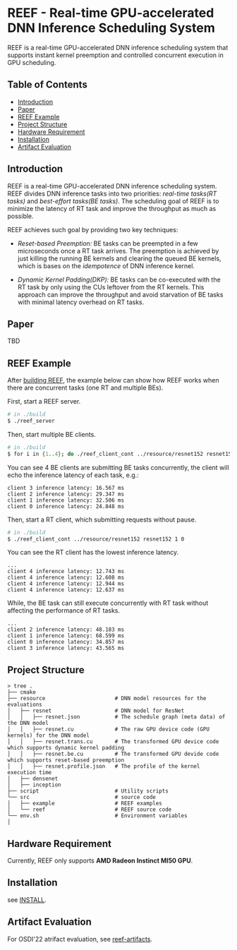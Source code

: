 # REEF - Real-time GPU-accelerated DNN Inference Scheduling System

REEF is a real-time GPU-accelerated DNN inference scheduling system that supports instant kernel preemption and controlled concurrent execution in GPU scheduling.

## Table of Contents

- [Introduction](#introduction)
- [Paper](#paper)
- [REEF Example](#reef-example)
- [Project Structure](#project-structure)
- [Hardware Requirement](#hardware-requirement)
- [Installation](#installation)
- [Artifact Evaluation](#artifact-evaluation)


## Introduction

REEF is a real-time GPU-accelerated DNN inference scheduling system. 
REEF divides DNN inference tasks into two priorities: *real-time tasks(RT tasks)* and *best-effort tasks(BE tasks)*.
The scheduling goal of REEF is to minimize the latency of RT task and improve the throughput as much as possible.

REEF achieves such goal by providing two key techniques:

* *Reset-based Preemption:* BE tasks can be preempted in a few microseconds once a RT task arrives. The preemption is achieved by just killing
the running BE kernels and clearing the queued BE kernels, which is bases on the *idempotence* of DNN inference kernel.

* *Dynamic Kernel Padding(DKP):* BE tasks can be co-executed with the RT task by only using the CUs leftover from the RT kernels. This approach can improve the throughput and avoid starvation of BE tasks with minimal latency overhead on RT tasks.

## Paper

TBD

## REEF Example

After [building REEF](INSTALL.md), the example below can show how REEF works when there are concurrent tasks (one RT and multiple BEs).

First, start a REEF server.
```bash
# in ./build
$ ./reef_server
```

Then, start multiple BE clients. 
```bash
# in ./build
$ for i in {1..4}; do ./reef_client_cont ../resource/resnet152 resnet152 0 0 & done
```
You can see 4 BE clients are submitting BE tasks concurrently, the client will echo the inference latency of each task, e.g.:
```
client 3 inference latency: 16.567 ms
client 2 inference latency: 29.347 ms
client 1 inference latency: 32.506 ms
client 0 inference latency: 24.848 ms
```

Then, start a RT client, which submitting requests without pause.
```bash
# in ./build
$ ./reef_client_cont ../resource/resnet152 resnet152 1 0
```

You can see the RT client has the lowest inference latency.
```
...
client 4 inference latency: 12.743 ms
client 4 inference latency: 12.608 ms
client 4 inference latency: 12.944 ms
client 4 inference latency: 12.637 ms
```

While, the BE task can still execute concurrently with RT task without affecting the performance of RT tasks.
```
...
client 2 inference latency: 48.183 ms
client 1 inference latency: 68.599 ms
client 0 inference latency: 34.857 ms
client 3 inference latency: 43.565 ms
```




## Project Structure
```
> tree .
├── cmake                     
├── resource                      # DNN model resources for the evaluations
│   ├── resnet                    # DNN model for ResNet
│   │   ├── resnet.json           # The schedule graph (meta data) of the DNN model
│   │   ├── resnet.cu             # The raw GPU device code (GPU kernels) for the DNN model
│   │   ├── resnet.trans.cu       # The transformed GPU device code which supports dynamic kernel padding
│   │   ├── resnet.be.cu          # The transformed GPU devide code which supports reset-based preemption
│   │   ├── resnet.profile.json   # The profile of the kernel execution time
│   ├── densenet
│   ├── inception
├── script                        # Utility scripts
└── src                           # source code
│   ├── example                   # REEF examples
│   └── reef                      # REEF source code
└── env.sh                        # Environment variables
│
```

## Hardware Requirement

Currently, REEF only supports **AMD Radeon Instinct MI50 GPU**.


## Installation

see [INSTALL](INSTALL.md).


## Artifact Evaluation

For OSDI'22 atrifact evaluation, see [reef-artifacts](https://github.com/SJTU-IPADS/reef-artifacts).
